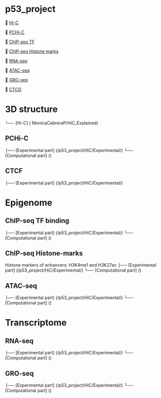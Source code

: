 # p53_project

:open_file_folder: [Hi-C](#Hi-C)

:open_file_folder: [PCHi-C](#PCHi-C)

:open_file_folder: [ChIP-seq TF](#ChIP-seq-TF-binding)

:open_file_folder: [ChIP-seq Histone marks](#Histone-marks)

:open_file_folder: [RNA-seq](#RNA-seq)

:open_file_folder: [ATAC-seq](#ATAC-seq)

:open_file_folder: [GRO-seq](#GRO-seq)

:open_file_folder: [CTCG](#CTCF)


# 3D structure
└── [Hi-C] ( MonicaCabreraP/HiC_Explained)

## PCHi-C
├── [Experimental part] (/p53_project/HiC/Experimental/)
└── [Computational part] ()

## CTCF
├── [Experimental part] (/p53_project/HiC/Experimental/)


# Epigenome 
## ChIP-seq TF binding
├── [Experimental part] (/p53_project/HiC/Experimental/)
└── [Computational part] ()

## ChIP-seq Histone-marks
Histone markers of enhancers: H3K4me1 and H3K27ac
├── [Experimental part] (/p53_project/HiC/Experimental/)
└── [Computational part] ()

## ATAC-seq
├── [Experimental part] (/p53_project/HiC/Experimental/)
└── [Computational part] ()

# Transcriptome 

## RNA-seq
├── [Experimental part] (/p53_project/HiC/Experimental/)
└── [Computational part] ()

## GRO-seq
├── [Experimental part] (/p53_project/HiC/Experimental/)
└── [Computational part] ()


